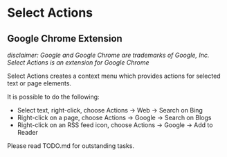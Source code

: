 # Select Actions
## Google Chrome Extension
_disclaimer: Google and Google Chrome are trademarks of Google, Inc.
Select Actions is an extension for Google Chrome_

Select Actions creates a context menu which provides actions for selected text or page elements.

It is possible to do the following:
* Select text, right-click, choose Actions -> Web -> Search on Bing
* Right-click on a page, choose Actions -> Google -> Search on Blogs
* Right-click on an RSS feed icon, choose Actions -> Google -> Add to Reader

Please read TODO.md for outstanding tasks.
